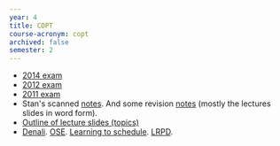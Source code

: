 ```yaml
---
year: 4
title: COPT
course-acronym: copt
archived: false
semester: 2
---
```


- [2014 exam](https://docs.google.com/document/d/10hs9AGIJ5fuCOXMDrb46YOaItCrvx0wRqNeooFWrpeU/edit?usp=sharing)
- [2012 exam](https://docs.google.com/document/d/1hqMA28H8J8GtbvVlWoo5miE-j1mx7CecMpeXfnnDim4/edit?usp=sharing)
- [2011 exam](https://docs.google.com/document/d/1lcqWbTtOWQk6amT1xo76jAEu1XTSswBC1jemmUuLPhw/edit?usp=sharing)
- Stan's scanned [notes](https://docs.google.com/file/d/0B_exFOWJp3ukcURFTzdBVUJhQTA/edit?usp=sharing). And some revision [notes](https://docs.google.com/document/d/1F4WL5myd6CRLseceIEDZEPG_UDZDxLOAdUulbqKvPhI/edit?usp=sharing) (mostly the lectures slides in word form).
- [Outline of lecture slides (topics)](https://docs.google.com/document/d/1OkLSuOg0oT-lajNHDp8-EgY_z_WVhxEh3vfRjAVPjEE/edit?usp=sharing)
- [Denali](http://www.rjoshi.org/bio/papers/PLDI2002.pdf). [OSE](http://liberty.princeton.edu/Publications/cgo1_ose.pdf). [Learning to schedule](http://www.eecis.udel.edu/~cavazos/nips-sl2-final.pdf). [LRPD](http://citeseerx.ist.psu.edu/viewdoc/download?doi=10.1.1.9.6622&rep=rep1&type=pdf).
